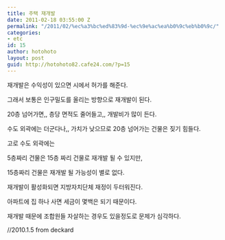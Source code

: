 ```yaml
---
title: 주택 재개발
date: 2011-02-18 03:55:00 Z
permalink: "/2011/02/%ec%a3%bc%ed%83%9d-%ec%9e%ac%ea%b0%9c%eb%b0%9c/"
categories:
- etc
id: 15
author: hotohoto
layout: post
guid: http://hotohoto82.cafe24.com/?p=15
---
```


재개발은 수익성이 있으면 시에서 허가를 해준다.

그래서 보통은 인구밀도를 올리는 방향으로 재개발이 된다.

20층 넘어가면,, 층당 면적도 줄어들고,, 개발비가 많이 든다.

수도 외곽에는 더군다나,, 가치가 낮으므로 20층 넘어가는 건물은 짖기 힘들다.

고로 수도 외곽에는

5층짜리 건물은 15층 짜리 건물로 재개발 될 수 있지만,

15층짜리 건물은 재개발 될 가능성이 별로 없다.

재개발이 활성화되면 지방자치단체 재정이 두터워진다.

아파트에 집 하나 사면 세금이 몇백은 되기 때문이다.

재개발 때문에 조합원들 자살하는 경우도 있을정도로 문제가 심각하다.

//2010.1.5 from deckard
